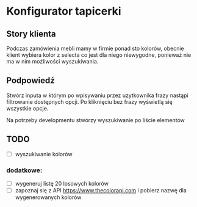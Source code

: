 # Konfigurator tapicerki

## Story klienta

Podczas zamówienia mebli mamy w firmie ponad sto kolorów, obecnie klient wybiera kolor z selecta co jest dla niego niewygodne, ponieważ nie ma w nim możliwości wyszukiwania.

## Podpowiedź 
Stwórz inputa w którym po wpisywaniu przez uzytkownika frazy nastąpi filtrowanie dostępnych opcji. Po kliknięciu bez frazy wyświetlą się wszystkie opcje.

Na potrzeby developmentu stwórzy wyszukiwanie po liście elementów

## TODO
- [ ] wyszukiwanie kolorów

### dodatkowe:
- [ ] wygeneruj listę 20 losowych kolorów
- [ ] zapoznaj się z API https://www.thecolorapi.com i pobierz nazwę dla wygenerowanych kolorów